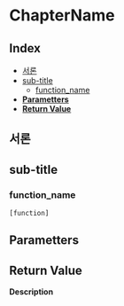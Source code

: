 <h1> ChapterName </h1>

<h2> Index </h2>

- [서론](#서론)
- [sub-title](#sub-title)
	- [function\_name](#function_name)
- [**Parametters**](#parametters)
- [**Return Value**](#return-value)


## 서론




## sub-title
### function_name
	[function]
**Parametters**
- 

**Return Value**
- 

**Description**  

